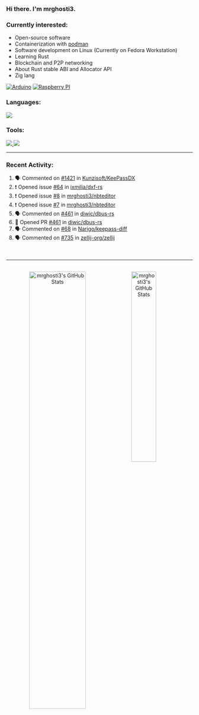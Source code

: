 ### Hi there. I'm mrghosti3.

### Currently interested:

- Open-source software
- Containerization with [podman](https://podman.io/)
- Software development on Linux (Currently on Fedora Workstation)
- Learning Rust
- Blockchain and P2P networking
- About Rust stable ABI and Allocator API
- Zig lang

[![Arduino](https://skillicons.dev/icons?i=arduino)](https://www.arduino.cc/)
[![Raspberry PI](https://skillicons.dev/icons?i=raspberrypi)](https://www.raspberrypi.com/)

### Languages:

<a href="https://github.com/tandpfun/skill-icons">
    <img src="https://skillicons.dev/icons?i=c,rust,py,java,lua,vue,js,scss">
</a>

### Tools:

<a href="https://github.com/tandpfun/skill-icons">
    <img src="https://skillicons.dev/icons?theme=light&i=linux,github,gitlab,bash">
    <img src="https://skillicons.dev/icons?i=git,neovim,androidstudio,godot,blender,octave">
</a>

---

### Recent Activity:

<!--START_SECTION:activity-->
1. 🗣 Commented on [#1421](https://github.com/Kunzisoft/KeePassDX/issues/1421#issuecomment-2026705216) in [Kunzisoft/KeePassDX](https://github.com/Kunzisoft/KeePassDX)
2. ❗ Opened issue [#64](https://github.com/ixmilia/dxf-rs/issues/64) in [ixmilia/dxf-rs](https://github.com/ixmilia/dxf-rs)
3. ❗ Opened issue [#8](https://github.com/mrghosti3/nbteditor/issues/8) in [mrghosti3/nbteditor](https://github.com/mrghosti3/nbteditor)
4. ❗ Opened issue [#7](https://github.com/mrghosti3/nbteditor/issues/7) in [mrghosti3/nbteditor](https://github.com/mrghosti3/nbteditor)
5. 🗣 Commented on [#461](https://github.com/diwic/dbus-rs/pull/461#issuecomment-1985980198) in [diwic/dbus-rs](https://github.com/diwic/dbus-rs)
6. 💪 Opened PR [#461](https://github.com/diwic/dbus-rs/pull/461) in [diwic/dbus-rs](https://github.com/diwic/dbus-rs)
7. 🗣 Commented on [#68](https://github.com/Narigo/keepass-diff/issues/68#issuecomment-1980945029) in [Narigo/keepass-diff](https://github.com/Narigo/keepass-diff)
8. 🗣 Commented on [#735](https://github.com/zellij-org/zellij/issues/735#issuecomment-1973104663) in [zellij-org/zellij](https://github.com/zellij-org/zellij)
<!--END_SECTION:activity-->

<br />

---

<br />

<div align="center">
    <a href="#x">
        <img
            align="left"
            width="55%"
            alt="mrghosti3's GitHub Stats"
            src="https://github-readme-stats.vercel.app/api?username=mrghosti3&show_icons=true&theme=tokyonight&count_private=true&bg_color=3A5D37&text_color=FAC860&icon_color=E75A7C"
        />
    </a>
    <a href="#x">
        <img
            align="left"
            width="36.25%"
            alt="mrghosti3's GitHub Stats"
            src="https://github-readme-stats.vercel.app/api/top-langs/?username=mrghosti3&layout=compact&theme=tokyonight&langs_count=8&bg_color=2B4D28&text_color=FAC860"
        />
    </a>
</div>
